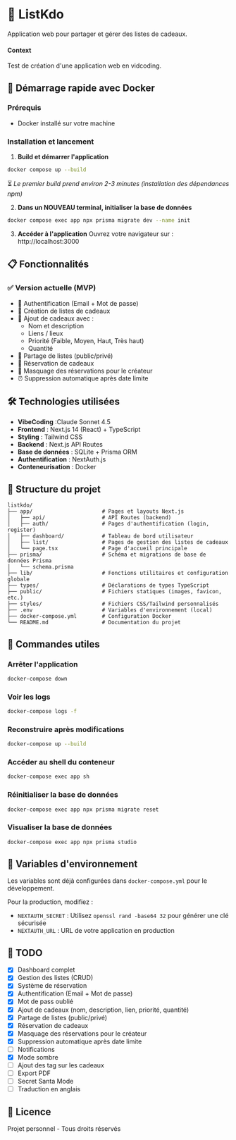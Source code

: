 # 🎁 ListKdo

Application web pour partager et gérer des listes de cadeaux.

#### Context

Test de création d'une application web en vidcoding.

## 🚀 Démarrage rapide avec Docker

### Prérequis
- Docker installé sur votre machine

### Installation et lancement

1. **Build et démarrer l'application**
```bash
docker compose up --build
```

⏳ *Le premier build prend environ 2-3 minutes (installation des dépendances npm)*

2. **Dans un NOUVEAU terminal, initialiser la base de données**
```bash
docker compose exec app npx prisma migrate dev --name init
```

3. **Accéder à l'application**
Ouvrez votre navigateur sur : http://localhost:3000

## 📋 Fonctionnalités

### ✅ Version actuelle (MVP)
- 🔐 Authentification (Email + Mot de passe)
- 📝 Création de listes de cadeaux
- 🎁 Ajout de cadeaux avec :
  - Nom et description
  - Liens / lieux
  - Priorité (Faible, Moyen, Haut, Très haut)
  - Quantité
- 🔗 Partage de listes (public/privé)
- 🎯 Réservation de cadeaux
- 👻 Masquage des réservations pour le créateur
- ⏰ Suppression automatique après date limite

## 🛠️ Technologies utilisées

- **VibeCoding** :Claude Sonnet 4.5
- **Frontend** : Next.js 14 (React) + TypeScript
- **Styling** : Tailwind CSS
- **Backend** : Next.js API Routes
- **Base de données** : SQLite + Prisma ORM
- **Authentification** : NextAuth.js
- **Conteneurisation** : Docker

## 📁 Structure du projet

```
listkdo/
├── app/                      # Pages et layouts Next.js
│   ├── api/                  # API Routes (backend)
│   ├── auth/                 # Pages d'authentification (login, register)
│   ├── dashboard/            # Tableau de bord utilisateur
│   ├── list/                 # Pages de gestion des listes de cadeaux
│   └── page.tsx              # Page d'accueil principale
├── prisma/                   # Schéma et migrations de base de données Prisma
│   └── schema.prisma
├── lib/                      # Fonctions utilitaires et configuration globale
├── types/                    # Déclarations de types TypeScript
├── public/                   # Fichiers statiques (images, favicon, etc.)
├── styles/                   # Fichiers CSS/Tailwind personnalisés
├── .env                      # Variables d'environnement (local)
├── docker-compose.yml        # Configuration Docker
└── README.md                 # Documentation du projet
```

## 🔧 Commandes utiles

### Arrêter l'application
```bash
docker-compose down
```

### Voir les logs
```bash
docker-compose logs -f
```

### Reconstruire après modifications
```bash
docker-compose up --build
```

### Accéder au shell du conteneur
```bash
docker-compose exec app sh
```

### Réinitialiser la base de données
```bash
docker-compose exec app npx prisma migrate reset
```

### Visualiser la base de données
```bash
docker-compose exec app npx prisma studio
```

## 📝 Variables d'environnement

Les variables sont déjà configurées dans `docker-compose.yml` pour le développement.

Pour la production, modifiez :
- `NEXTAUTH_SECRET` : Utilisez `openssl rand -base64 32` pour générer une clé sécurisée
- `NEXTAUTH_URL` : URL de votre application en production

## 🎯 TODO

- [x] Dashboard complet
- [x] Gestion des listes (CRUD)
- [x] Système de réservation
- [x] Authentification (Email + Mot de passe)
- [x] Mot de pass oublié
- [x] Ajout de cadeaux (nom, description, lien, priorité, quantité)
- [x] Partage de listes (public/privé)
- [x] Réservation de cadeaux
- [x] Masquage des réservations pour le créateur
- [x] Suppression automatique après date limite
- [ ] Notifications
- [x] Mode sombre
- [ ] Ajout des tag sur les cadeaux
- [ ] Export PDF
- [ ] Secret Santa Mode
- [ ] Traduction en anglais

## 📄 Licence

Projet personnel - Tous droits réservés
